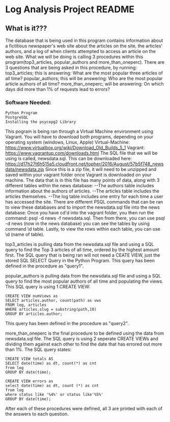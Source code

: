 # Log Analysis Project README
## What is it???

The database that is being used in this program contains information about a fictitious newspaper's web site about the articles on the site, the articles' authors, and a log of when clients attempted to access an article on the web site.  What we will be doing is calling 3 procedures within this program(top3_articles, popular_authors and more_than_oneperc).  There are 3 questions that are being asked in this procedure, by running:
	top3_articles; this is answering: What are the most popular three articles of all time?
	popular_authors; this will be answering: Who are the most popular article authors of all time?
	more_than_oneperc; will be answering: On which days did more than 1% of requests lead to errors?

### Software Needed:

	Python Program
	PostgreSQL
	Installing the psycopg2 Library
	
This pogram is being ran through a Virtual Machine environment using Vagrant.  You will have to download both programs, depending on your operating system (windows, Linux, Apple)
	Virtual-Machine: https://www.virtualbox.org/wiki/Download_Old_Builds_5_1
	Vagrant: https://www.vagrantup.com/downloads.html
The SQL file that we will be using is called, newsdata.sql.  This can be downloaded here: https://d17h27t6h515a5.cloudfront.net/topher/2016/August/57b5f748_newsdata/newsdata.zip
Since this is a zip file, it will need to be unzipped and saved within your vagrant folder once Vagrant is downloaded on your machine.  The data that is in this file has many points of data, along with 3 different tables within the news database:
--The authors table includes information about the authors of articles.
--The articles table includes the articles themselves.
--The log table includes one entry for each time a user has accessed the site.
There are different PSQL commands that can be ran to view these databases and to import the newsdata.sql file into the news database:
	Once you have cd'd into the vagrant folder, you then run the command: psql -d news -f newsdata.sql.
	Then from there, you can use psql -d news (now in the news database) you can see the tables by using command \d table.
	Lastly, to view the rows within each table, you can use \d (name of table).

top3_articles is pulling data from the newsdata.sql file and using a SQL query to find the Top 3 articles of all time, ordered by the highest amount first.  The SQL query that is being ran will not need a CEATE VIEW, just the stored SQL SELECT Query in the Python Program.  This query has been defined in the procedure as "query1".

popular_authors is pulling data from the newsdata.sql file and using a SQL query to find the most popular authors of all time and populating the views.  This SQL query is using 1 CREATE VIEW:

	CREATE VIEW numViews as 
	SELECT articles.author, count(path) as vws 
	FROM log, articles 
	WHERE articles.slug = substring(path,10) 
	GROUP BY articles.author; 
	
This query has been defined in the procedure as "query2".

more_than_oneperc is the final procedure to be defined using the data from newsdata.sql file.  The SQL query is using 2 seperate CREATE VIEWs and dividing them against each other to find the date that has errored out more than 1%.  The SQL query states:

	CREATE VIEW totals AS 
	SELECT date(time) as dt, count(*) as cnt 
	from log 
	GROUP BY date(time); 
	
	CREATE VIEW errors as 
	select date(time) as dt, count (*) as cnt 
	from log 
	where status like '%4%' or status like'%5%' 
	GROUP BY date(time); 
	
After each of these procedures were defined, all 3 are printed with each of the answers to each question.
